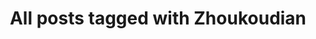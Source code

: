 ---
layout: tag
title: "All posts tagged with Zhoukoudian"
permalink: /weblog/tags/zhoukoudian/
taxonomy: Zhoukoudian
---